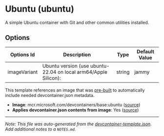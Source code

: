 
# Ubuntu (ubuntu)

A simple Ubuntu container with Git and other common utilities installed.

## Options

| Options Id | Description | Type | Default Value |
|-----|-----|-----|-----|
| imageVariant | Ubuntu version (use ubuntu-22.04 on local arm64/Apple Silicon): | string | jammy |

This template references an image that was [pre-built](https://containers.dev/implementors/reference/#prebuilding) to automatically include needed devcontainer.json metadata.

* **Image**: mcr.microsoft.com/devcontainers/base:ubuntu ([source](https://github.com/devcontainers/images/tree/main/src/base-ubuntu))
* **Applies devcontainer.json contents from image**: Yes ([source](https://github.com/devcontainers/images/blob/main/src/base-ubuntu/.devcontainer/devcontainer.json))


---

_Note: This file was auto-generated from the [devcontainer-template.json](https://github.com/devcontainers/templates/blob/main/src/ubuntu/devcontainer-template.json).  Add additional notes to a `NOTES.md`._

